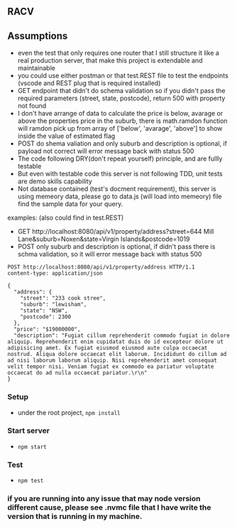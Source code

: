 ## RACV

## Assumptions
- even the test that only requires one router that I still structure it like a real production server, that make this project is extendable and maintainable
- you could use either postman or that test.REST file to test the endpoints (vscode and REST plug that is required installed)
- GET endpoint that didn't do schema validation so if you didn't pass the required parameters (street, state, postcode), return 500 with property not found
- I don't have arrange of data to calculate the price is below, avarage or above the properties price in the suburb, there is math.ramdon function will ramdon pick up from array of ['below', 'avarage', 'above'] to show inside the value of estimated flag
- POST do shema valiation and only suburb and description is optional, if payload not correct will error message back with status 500
- The code following DRY(don't repeat yourself) principle, and are fullly testable
- But even with testable code this server is not following TDD, unit tests are demo skills capability
- Not database contained (test's docment requirement), this server is using memeory data, please go to data.js (will load into memeory) file find the sample data for your query.


examples: (also could find in test.REST)
- GET http://localhost:8080/api/v1/property/address?street=644 Mill Lane&suburb=Noxen&state=Virgin Islands&postcode=1019
- POST only suburb and description is optional, if didn't pass there is schma validation, so it will error message back with status 500

```
POST http://localhost:8080/api/v1/property/address HTTP/1.1
content-type: application/json

{
  "address": {
    "street": "233 cook stree",
    "suburb": "lewisham",
    "state": "NSW",
    "postcode": 2300
  },
  "price": "$19000000",
  "description": "Fugiat cillum reprehenderit commodo fugiat in dolore aliquip. Reprehenderit enim cupidatat duis do id excepteur dolore ut adipisicing amet. Ex fugiat eiusmod eiusmod aute culpa occaecat nostrud. Aliqua dolore occaecat elit laborum. Incididunt do cillum ad ad nisi laborum laborum aliquip. Nisi reprehenderit amet consequat velit tempor nisi. Veniam fugiat ex commodo ea pariatur voluptate occaecat do ad nulla occaecat pariatur.\r\n"
}
```


### Setup
- under the root project, ```npm install```

### Start server

- ```npm start```

### Test

- ```npm test```

### if you are running into any issue that may node version different cause, please see .nvmc file that I have write the version that is running in my machine.
